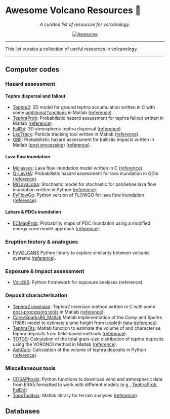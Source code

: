 # Awesome Volcano Resources 🌋

<p align="center">
    <em>A curated list of resources for volcanology.</em>
</p>
<p align="center">
<a href="https://github.com/sindresorhus/awesome" target="_blank">
    <img src="https://cdn.rawgit.com/sindresorhus/awesome/d7305f38d29fed78fa85652e3a63e154dd8e8829/media/badge.svg" alt="Awesome">
</a>
</p>

--- 

This list curates a collection of useful resources in volcanology.

---

## Computer codes 

### Hazard assessment

#### Tephra dispersal and fallout

- [Tephra2](https://github.com/geoscience-community-codes/tephra2): 2D model for ground tephra accumulation written in C with some [additional functions](https://github.com/e5k/Tephra2Utils) in Matlab ([reference](https://agupubs.onlinelibrary.wiley.com/doi/full/10.1029/2003JB002896)).
- [TephraProb](https://github.com/e5k/TephraProb): Probabilistic hazard assessment for tephra fallout written in Matlab ([reference](https://appliedvolc.biomedcentral.com/articles/10.1186/s13617-016-0050-5)).
- [Fall3d](https://gitlab.com/fall3d-distribution): 3D atmospheric tephra dispersal ([reference](https://gmd.copernicus.org/articles/13/1431/2020/)).
- [LagTrack](https://github.com/e5k/LagTrack): Particle tracking tool written in Matlab ([reference](https://www.sciencedirect.com/science/article/abs/pii/S0012821X21002399)).
- [GBF](https://github.com/unigeSPC/gbf): Probabilistic hazard assessment for ballistic impacts written in Matlab ([post processing](https://github.com/e5k/GBF-Post-Processing)) ([reference](https://www.sciencedirect.com/science/article/pii/S0377027316301317)).

#### Lava flow inundation 

- [Molasses](https://github.com/geoscience-community-codes/MOLASSES): Lava flow inundation model written in C ([reference](https://link.springer.com/article/10.1186/2191-5040-1-3)).
- [Q-LavHA](https://we.vub.ac.be/en/q-lavha): Probabilistic hazard assessment for lava inundation in QGis ([reference](https://www.sciencedirect.com/science/article/pii/S0098300416303715)).
- [MrLavaLoba](https://github.com/demichie/MrLavaLoba): Stochastic model for stochastic for pahōehoe lava flow inundation written in Python ([reference](https://www.sciencedirect.com/science/article/abs/pii/S0377027317303876)).
- [PyFlowGo](https://github.com/pyflowgo/pyflowgo): Python version of FLOWGO for lava flow inundation ([reference](https://www.sciencedirect.com/science/article/pii/S0098300417306738)).
  
#### Lahars & PDCs inundation

- [ECMapProb](https://github.com/AlvaroAravena/ECMapProb): Probability maps of PDC inundation using a modified energy cone model approach ([reference](https://agupubs.onlinelibrary.wiley.com/doi/abs/10.1029/2019JB019271)).

### Eruption history & analogues

- [PyVOLCANS](https://github.com/BritishGeologicalSurvey/pyvolcans) Python library to explore similarity between volcanic systems ([reference](https://link.springer.com/article/10.1007/s00445-019-1336-3)).

### Exposure & impact assessment 

- [VolcGIS](https://github.com/vharg/VolcGIS): Python framework for exposure analyses (reference).

### Deposit characterisation

- [Tephra2 inversion](https://github.com/geoscience-community-codes/tephra2-inversion): Tephra2 inversion method written in C with some [post-processing tools](https://github.com/e5k/Tephra2Utils) in Matlab ([reference](https://pubs.geoscienceworld.org/gsl/books/book/1732/chapter/107601115/Inversion-is-the-key-to-dispersionunderstanding)).
- [CareySparks86_Matlab](https://github.com/e5k/CareySparks86_Matlab) Matlab implementation of the Carey and Sparks (1986) model to estimate plume height from isopleth data ([reference](https://link.springer.com/article/10.1007/BF01046546)).
- [TephraFits](https://github.com/e5k/TephraFits): Matlab function to estimate the volume of and characterise tephra deposits from field-based methods ([reference](https://link.springer.com/article/10.1186/s13617-018-0081-1)).
- [TOTGS](https://github.com/e5k/TOTGS): Calculation of the total grain-size distribution of tephra deposits using the VORONOI method in Matlab ([reference](https://link.springer.com/article/10.1007/s00445-004-0386-2)).
- [AshCalc](https://github.com/MatthewDaggitt/AshCalc): Calculation of the volume of tephra deposits in Python ([reference](https://appliedvolc.biomedcentral.com/articles/10.1186/2191-5040-3-7)).


### Miscellaneous tools

- [CDSAPItools](https://github.com/e5k/CDSAPItools): Python functions to download wind and atmospheric data from ERA5 formatted to work with different models (e.g., [TephraProb](https://github.com/e5k/TephraProb), [Fall3d](https://gitlab.com/fall3d-distribution))
- [TopoToolbox](https://github.com/wschwanghart/topotoolbox): Matlab library for terrain analyses ([reference](https://esurf.copernicus.org/articles/2/1/2014/)).

## Databases